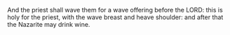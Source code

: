 And the priest shall wave them for a wave offering before the LORD: this is holy for the priest, with the wave breast and heave shoulder: and after that the Nazarite may drink wine.
